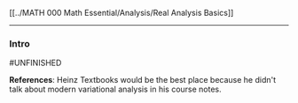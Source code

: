 [[../MATH 000 Math Essential/Analysis/Real Analysis Basics]]


---
### **Intro**



#UNFINISHED 

**References**: Heinz Textbooks would be the best place because he didn't talk about modern variational analysis in his course notes. 

